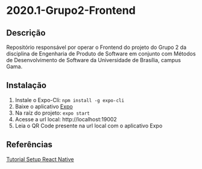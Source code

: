 # 2020.1-Grupo2-Frontend

## Descrição 

Repositório responsável por operar o Frontend do projeto do Grupo 2 da disciplina de Engenharia de Produto de Software em conjunto com Métodos de Desenvolvimento de Software da Universidade de Brasília, campus Gama.

## Instalação

1. Instale o Expo-Cli: `npm install -g expo-cli`
2. Baixe o aplicativo [Expo](https://play.google.com/store/apps/details?id=host.exp.exponent) 
3. Na raíz do projeto: `expo start`
4. Acesse a url local: http://localhost:19002
5. Leia o QR Code presente na url local com o aplicativo Expo


## Referências

[Tutorial Setup React Native](https://reactnative.dev/docs/environment-setup)